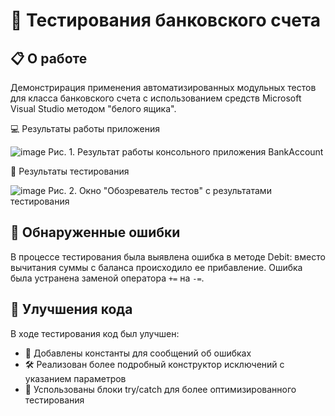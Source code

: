 # 🏦 Тестирования банковского счета

## 📋 О работе
Демонстрирация применения автоматизированных модульных тестов для класса банковского счета с использованием средств Microsoft Visual Studio методом "белого ящика".

💻 Результаты работы приложения

![image](https://github.com/user-attachments/assets/78d9286b-79e5-474b-9afe-ae04f41be418)
Рис. 1. Результат работы консольного приложения BankAccount

🧪 Результаты тестирования

![image](https://github.com/user-attachments/assets/78d9286b-79e5-474b-9afe-ae04f41be418)
Рис. 2. Окно "Обозреватель тестов" с результатами тестирования


## 🐛 Обнаруженные ошибки
В процессе тестирования была выявлена ошибка в методе Debit: вместо вычитания суммы с баланса происходило ее прибавление. Ошибка была устранена заменой оператора `+=` на `-=`.

## 🔧 Улучшения кода
В ходе тестирования код был улучшен:
- 📝 Добавлены константы для сообщений об ошибках
- 🛠️ Реализован более подробный конструктор исключений с указанием параметров
- 🔄 Успользованы блоки try/catch для более оптимизированного тестирования
